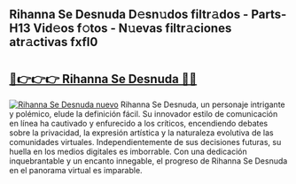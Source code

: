 ## Rihanna Se Desnuda D𝚎sn𝚞dos filtr𝚊dos - Parts-H13 Vid𝚎os f𝚘tos - N𝚞evas filtr𝚊ciones atr𝚊ctivas fxfI0

# <h2><a href="http://mbbfm09.tromn.icu/?c=Rihanna+Se+Desnuda">🔗👉👉👉 Rihanna Se Desnuda 🔗🔗</a></h2>

[![Rihanna Se Desnuda nuevo](https://i.imgur.com/pEAQMta.gif)](http://mbbfm09.tromn.icu/?c=Rihanna+Se+Desnuda)
Rihanna Se Desnuda, un personaje intrigante y polémico, elude la definición fácil. Su innovador estilo de comunicación en línea ha cautivado y enfurecido a los críticos, encendiendo debates sobre la privacidad, la expresión artística y la naturaleza evolutiva de las comunidades virtuales. Independientemente de sus decisiones futuras, su huella en los medios digitales es imborrable. Con una dedicación inquebrantable y un encanto innegable, el progreso de Rihanna Se Desnuda en el panorama virtual es imparable.

